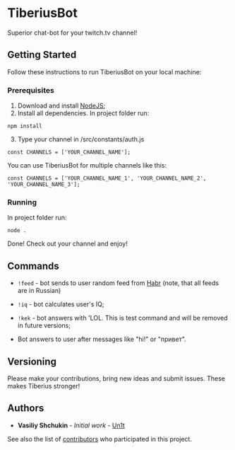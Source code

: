# TiberiusBot


Superior chat-bot for your twitch.tv channel!

## Getting Started

Follow these instructions to run TiberiusBot on your local machine:

### Prerequisites

1. Download and install [NodeJS](www.nodejs.org);
2. Install all dependencies. In project folder run:

```
npm install
```

3. Type your channel in  /src/constants/auth.js

```
const CHANNELS = ['YOUR_CHANNEL_NAME'];
```

You can use TiberiusBot for multiple channels like this:

```
const CHANNELS = ['YOUR_CHANNEL_NAME_1', 'YOUR_CHANNEL_NAME_2', 'YOUR_CHANNEL_NAME_3'];
```

### Running

In project folder run:


```
node .
```

Done! Check out your channel and enjoy!


## Commands

* `!feed` - bot sends to user random feed from [Habr](www.habr.com) (note, that all feeds are in Russian)
* `!iq` - bot calculates user's IQ;
* `!kek` - bot answers with 'LOL. This is test command and will be removed in future versions;

* Bot answers to user after messages like "hi!" or "привет".

## Versioning

Please make your contributions, bring new ideas and submit issues. These makes Tiberius stronger!

## Authors

* **Vasiliy Shchukin** - *Initial work* - [Un1t](https://github.com/TiberiusBot)

See also the list of [contributors](https://github.com/un1tT/TiberiusBot/contributors) who participated in this project.

